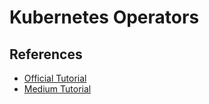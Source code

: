 
# Kubernetes Operators

## References
* [Official Tutorial](https://sdk.operatorframework.io/docs/building-operators/golang/tutorial/)
* [Medium Tutorial](https://medium.com/velotio-perspectives/getting-started-with-kubernetes-operators-golang-based-part-3-edcaf3315088)
